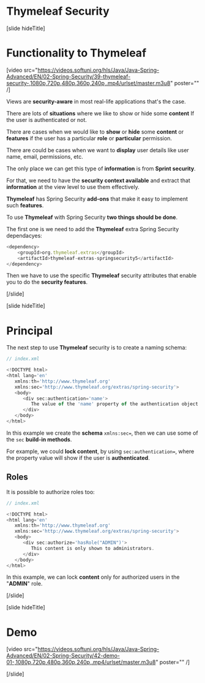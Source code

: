 # Thymeleaf Security

[slide hideTitle]
# Functionality to Thymeleaf

[video src="https://videos.softuni.org/hls/Java/Java-Spring-Advanced/EN/02-Spring-Security/39-thymeleaf-security-,1080p,720p,480p,360p,240p,.mp4/urlset/master.m3u8" poster="" /]

Views are **security-aware** in most real-life applications that's the case.

There are lots of **situations** where we like to show or hide some **content** If the user is authenticated or not.

There are cases when we would like to **show** or **hide** some **content** or **features** if the user has a particular **role** or **particular** permission.

There are could be cases when we want to **display** user details like user name, email, permissions, etc. 

The only place we can get this type of **information** is from **Sprint security**.

For that, we need to have the **security context available** and extract that **information** at the view level to use them effectively.

**Thymeleaf** has Spring Security **add-ons** that make it easy to implement such **features**.

To use **Thymeleaf** with Spring Security **two things should be done**.

The first one is we need to add the **Thymeleaf** extra Spring Security dependacyes:


```js
<dependency>
    <groupId>org.thymeleaf.extras</groupId>
    <artifactId>thymeleaf-extras-springsecurity5</artifactId>
</dependency>

```
Then we have to use the specific **Thymeleaf** security attributes that enable you to do the **security features**.

[/slide]

[slide hideTitle]
# Principal

The next step to use **Thymeleaf** security is to create a naming schema:

```js
// index.xml

<!DOCTYPE html>
<html lang='en'
   xmlns:th='http://www.thymeleaf.org'
   xmlns:sec='http://www.thymeleaf.org/extras/spring-security'>
   <body>
      <div sec:authentication='name'>
         The value of the 'name' property of the authentication object should appear here.
      </div>
   </body>
</html>
```

In this example we create the **schema** `xmlns:sec=`, then we can use some of the `sec` **build-in methods**.

For example, we could **lock content**, by using `sec:authentication=`, where the property value will show if the user is **authenticated**.

## Roles

It is possible to authorize roles too:

```js
// index.xml

<!DOCTYPE html>
<html lang='en'
   xmlns:th='http://www.thymeleaf.org'
   xmlns:sec='http://www.thymeleaf.org/extras/spring-security'>
   <body>
      <div sec:authorize='hasRole("ADMIN")'>
         This content is only shown to administrators.
      </div>
   </body>
</html>
```
In this example, we can lock **content** only for authorized users in the "**ADMIN**" role.

[/slide]

[slide hideTitle]

# Demo 

[video src="https://videos.softuni.org/hls/Java/Java-Spring-Advanced/EN/02-Spring-Security/42-demo-01-,1080p,720p,480p,360p,240p,.mp4/urlset/master.m3u8" poster="" /]

[/slide]